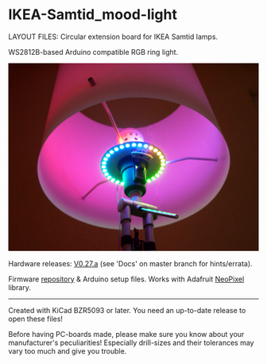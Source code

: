 
IKEA-Samtid_mood-light
======================

LAYOUT FILES: Circular extension board for IKEA Samtid lamps.

WS2812B-based Arduino compatible RGB ring light. 

[![image](/Docs/V027a_lit-up.jpg)](/Docs/V027a_lit-up.jpg)


Hardware releases: [V0.27.a](https://github.com/madworm/IKEA-Samtid_mood-light/releases/tag/V0.27.a) (see 'Docs' on master branch for hints/errata).

Firmware [repository](https://github.com/madworm/IKEA-Samtid_mood-light_FW) & Arduino setup files.
Works with Adafruit [NeoPixel](https://github.com/adafruit/Adafruit_NeoPixel) library.


---

Created with KiCad BZR5093 or later. You need an up-to-date release to open these files!

Before having PC-boards made, please make sure you know about your manufacturer's peculiarities!
Especially drill-sizes and their tolerances may vary too much and give you trouble.

